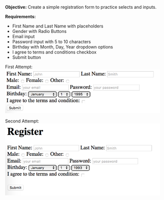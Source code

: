**Objective:** Create a simple registration form to practice selects and inputs.

**Requirements:**

* First Name and Last Name with placeholders
* Gender with Radio Buttons 
* Email  input
* Password input with 5 to 10 characters
* Birthday with Month, Day, Year dropdown options
* I agree to terms and conditions checkbox
* Submit button

First Attempt:
![screenshot1](screenshot1.png)

Second Attempt:
![screenshot2](screenshot2.png)
